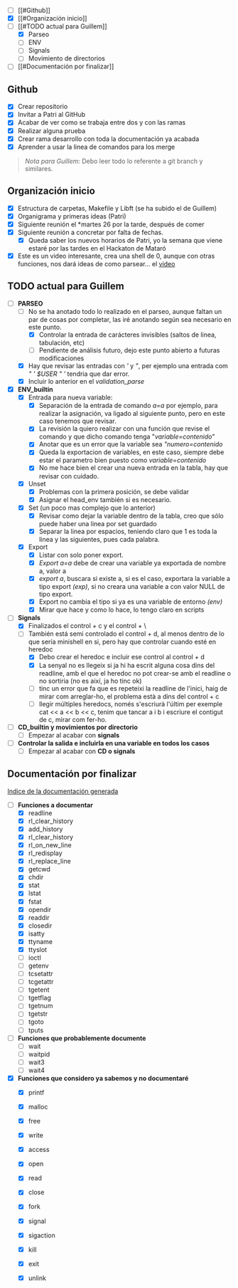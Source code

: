 
- [ ]  [[#Github]]
- [x] [[#Organización inicio]]
- [ ] [[#TODO actual para Guillem]]
	- [x] Parseo
	- [ ] ENV
	- [ ] Signals
	- [ ] Movimiento de directorios
- [ ] [[#Documentación por finalizar]]

## Github

- [x] Crear repositorio
- [x] Invitar a Patri al GitHub
- [x] Acabar de ver como se trabaja entre dos y con las ramas
- [x] Realizar alguna prueba
- [x] Crear rama desarrollo con toda la documentación ya acabada
- [x] Aprender a usar la linea de comandos para los merge

>*Nota  para Guillem*: Debo leer todo lo referente a git branch y similares.

## Organización inicio

- [x] Estructura de carpetas, Makefile y Libft (se ha subido el de Guillem)
- [x] Organigrama y primeras ideas (Patri)
- [x] Siguiente reunión el *martes 26 por la tarde, después de comer
- [x] Siguiente reunión a concretar por falta de fechas.
	- [x] Queda saber los nuevos horarios de Patri, yo la semana que viene estaré por las tardes en el Hackaton de Mataró
- [x] Este es un video interesante, crea una shell de 0, aunque con otras funciones, nos dará ideas de como parsear... el [video](https://www.youtube.com/watch?v=yTR00r8vBH8)

## TODO actual para Guillem

- [ ] **PARSEO**
	- [ ] No se ha anotado todo lo realizado en el parseo, aunque faltan un par de cosas por completar, las iré anotando según sea necesario en este punto.
		- [x] Controlar la entrada de carácteres invisibles (saltos de linea, tabulación, etc)
		- [ ] Pendiente de análisis futuro, dejo este punto abierto a futuras modificaciones
	- [x] Hay que revisar las entradas con *'* y *"*, per ejemplo una entrada com *" ' $USER " '* tendria que dar error.
	- [x] Incluir lo anterior en el *validation_parse*
- [x] **ENV_builtin**
	- [x] Entrada para nueva variable:
		- [x] Separación de la entrada de comando *a=a* por ejemplo, para realizar la asignación, va ligado al siguiente punto, pero en este caso tenemos que revisar.
		- [x] La revisión la quiero realizar con una función que revise el comando y que dicho comando tenga "*variable=contenido*"
		- [x] Anotar que es un error que la variable sea *"numero=contenido*
		- [x] Queda la exportacion de variables, en este caso, siempre debe estar el parametro bien puesto como *variable=contenido*
		- [x] No me hace bien el crear una nueva entrada en la tabla, hay que revisar con cuidado.
	- [x] Unset
		- [x] Problemas con la primera posición, se debe validar
		- [x] Asignar el head_env también si es necesario.
	- [x] Set (un poco mas complejo que lo anterior)
		- [x] Revisar como dejar la variable dentro de la tabla, creo que sólo puede haber una linea por set guardado
		- [x] Separar la linea por espacios, teniendo claro que 1 es toda la linea y las siguientes, pues cada palabra.
	- [x] Export
		- [x] Listar con solo poner export.
		- [x] *Export a=a* debe de crear una variable ya exportada de nombre a, valor a
		- [x] *export a*, buscara si existe a, si es el caso, exportara la variable a tipo export *(exp)*, si no creara una variable a con valor NULL de tipo export.
		- [x] Export no cambia el tipo si ya es una variable de entorno *(env)*
		- [x] Mirar que hace y como lo hace, lo tengo claro en scripts
- [ ] **Signals**
	- [x] Finalizados el control + c y el control + \
	- [ ] También está semi controlado el control + d, al menos dentro de lo que sería minishell en si, pero hay que controlar cuando esté en heredoc
		- [x] Debo crear el heredoc e incluir ese control al control + d
		- [x] La senyal no es llegeix si ja hi ha escrit alguna cosa dins del readline, amb el que el heredoc no pot crear-se amb el readline o no sortiria (no es així, ja ho tinc ok)
		- [ ] tinc un error que fa que es repeteixi la readline de l'inici, haig de mirar com arreglar-ho, el problema està a dins del control + c
		- [ ] llegir múltiples heredocs, només s'escriurà l'últim per exemple cat << a << b << c, tenim que tancar a i b i escriure el contigut de c, mirar com fer-ho.
- [ ] **CD_builtin y movimientos por directorio**
	- [ ] Empezar al acabar con **signals**
- [ ] **Controlar la salida e incluirla en una variable en todos los casos**
	- [ ] Empezar al acabar con **CD o signals**
## Documentación por finalizar

[Indice de la documentación generada](01_Indice.md)
- [ ] **Funciones a documentar**
	- [x] readline
	- [x] rl_clear_history
	- [x] add_history
	- [x] rl_clear_history
	- [x] rl_on_new_line
	- [x] rl_redisplay
	- [x] rl_replace_line
	- [x] getcwd
	- [x] chdir 
	- [x] stat 
	- [x] lstat
	- [x] fstat
	- [x] opendir
	- [x] readdir
	- [x] closedir
	- [x] isatty
	- [x] ttyname
	- [x] ttyslot
	- [ ] ioctl
	- [ ] getenv
	- [ ] tcsetattr
	- [ ] tcgetattr
	- [ ] tgetent
	- [ ] tgetflag
	- [ ] tgetnum
	- [ ] tgetstr
	- [ ] tgoto
	- [ ] tputs

- [ ] **Funciones que probablemente documente**
	- [ ] wait
	- [ ] waitpid
	- [ ] wait3
	- [ ] wait4
- [x] **Funciones que considero ya sabemos y no documentaré**
	- [x] printf
	- [x] malloc
	- [x] free
	- [x] write
	- [x] access
	- [x] open
	- [x] read
	- [x] close
	- [x] fork
	- [x] signal
	- [x] sigaction
	- [x] kill
	- [x] exit
	- [x] unlink

